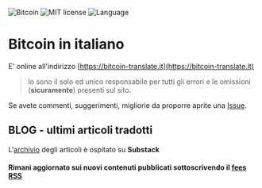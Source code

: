 ![Bitcoin](https://img.shields.io/badge/bitcoin-btc-orange) ![MIT license](https://img.shields.io/badge/license-MIT-blue) ![Language](https://img.shields.io/badge/language-ITA-green)

# Bitcoin in italiano

E' online all'indirizzo [https://bitcoin-translate.it](https://bitcoin-translate.it)

> Io sono il solo ed unico responsabile per tutti gli errori e le omissioni (__sicuramente__) presenti sul sito.

Se avete commenti, suggerimenti, migliorie da proporre aprite una [Issue](https://github.com/citizen010/bitcoin-translate/issues/new/choose).

## BLOG - ultimi articoli tradotti

L'[archivio](https://btcita.substack.com/?no_cover=true) degli articoli è ospitato su __Substack__ 

#### Rimani aggiornato sui nuovi contenuti pubblicati sottoscrivendo il [fees RSS](https://bitcoin-translate.it/blog/rss.xml)


